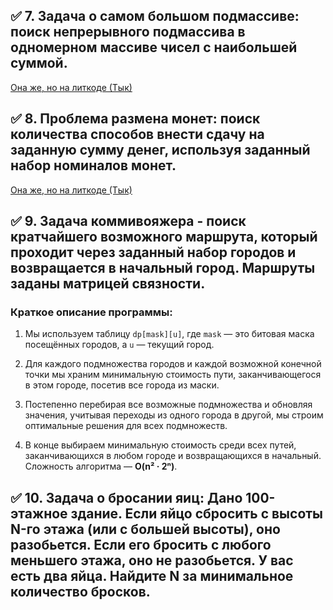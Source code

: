 ## ✅ 7.	Задача о самом большом подмассиве: поиск непрерывного подмассива в одномерном массиве чисел с наибольшей суммой.
[Она же, но на литкоде (Тык)](https://leetcode.com/problems/maximum-subarray/description/)

## ✅ 8.	Проблема размена монет: поиск количества способов внести сдачу на заданную сумму денег, используя заданный набор номиналов монет. 
[Она же, но на литкоде (Тык)](https://leetcode.com/problems/coin-change/description/)

## ✅ 9.	Задача коммивояжера - поиск кратчайшего возможного маршрута, который проходит через заданный набор городов и возвращается в начальный город. Маршруты заданы матрицей связности. 

### Краткое описание программы:

1. Мы используем таблицу `dp[mask][u]`, где `mask` — это битовая маска посещённых городов, а `u` — текущий город. 

2. Для каждого подмножества городов и каждой возможной конечной точки мы храним минимальную стоимость пути, заканчивающегося в этом городе, посетив все города из маски. 
 
3. Постепенно перебирая все возможные подмножества и обновляя значения, учитывая переходы из одного города в другой, мы строим оптимальные решения для всех подмножеств. 

4. В конце выбираем минимальную стоимость среди всех путей, заканчивающихся в любом городе и возвращающихся в начальный. Сложность алгоритма — **O(n² · 2ⁿ)**.


## ✅ 10.	Задача о бросании яиц: Дано 100-этажное здание. Если яйцо сбросить с высоты N-го этажа (или с большей высоты), оно разобьется. Если его бросить с любого меньшего этажа, оно не разобьется. У вас есть два яйца. Найдите N за минимальное количество бросков.